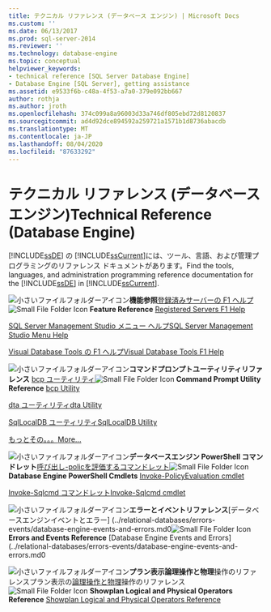 ```yaml
---
title: テクニカル リファレンス (データベース エンジン) | Microsoft Docs
ms.custom: ''
ms.date: 06/13/2017
ms.prod: sql-server-2014
ms.reviewer: ''
ms.technology: database-engine
ms.topic: conceptual
helpviewer_keywords:
- technical reference [SQL Server Database Engine]
- Database Engine [SQL Server], getting assistance
ms.assetid: e9533f6b-c48a-4f53-a7a0-379e092bb667
author: rothja
ms.author: jroth
ms.openlocfilehash: 374c099a8a96003d33a746df805ebd72d8120837
ms.sourcegitcommit: ad4d92dce894592a259721a1571b1d8736abacdb
ms.translationtype: MT
ms.contentlocale: ja-JP
ms.lasthandoff: 08/04/2020
ms.locfileid: "87633292"
---
```

# <a name="technical-reference-database-engine"></a><span data-ttu-id="a0a9f-102">テクニカル リファレンス (データベース エンジン)</span><span class="sxs-lookup"><span data-stu-id="a0a9f-102">Technical Reference (Database Engine)</span></span>
  <span data-ttu-id="a0a9f-103">[!INCLUDE[ssDE](../includes/ssde-md.md)] の [!INCLUDE[ssCurrent](../includes/sscurrent-md.md)]には、ツール、言語、および管理プログラミングのリファレンス ドキュメントがあります。</span><span class="sxs-lookup"><span data-stu-id="a0a9f-103">Find the tools, languages, and administration programming reference documentation for the [!INCLUDE[ssDE](../includes/ssde-md.md)] in [!INCLUDE[ssCurrent](../includes/sscurrent-md.md)].</span></span>

 <span data-ttu-id="a0a9f-104">![小さいファイルフォルダーアイコン](../../2014/integration-services/media/filefolder-small.gif "小さいファイル フォルダー アイコン")**機能参照**[登録済みサーバーの F1 ヘルプ](../ssms/register-servers/registered-servers-f1-help.md)</span><span class="sxs-lookup"><span data-stu-id="a0a9f-104">![Small File Folder Icon](../../2014/integration-services/media/filefolder-small.gif "Small File Folder Icon") **Feature Reference** [Registered Servers F1 Help](../ssms/register-servers/registered-servers-f1-help.md)</span></span>

 [<span data-ttu-id="a0a9f-105">SQL Server Management Studio メニュー ヘルプ</span><span class="sxs-lookup"><span data-stu-id="a0a9f-105">SQL Server Management Studio Menu Help</span></span>](../ssms/menu-help/sql-server-management-studio-menu-help.md)

 [<span data-ttu-id="a0a9f-106">Visual Database Tools の F1 ヘルプ</span><span class="sxs-lookup"><span data-stu-id="a0a9f-106">Visual Database Tools F1 Help</span></span>](../ssms/visual-db-tools/visual-database-tools-f1-help.md)

 <span data-ttu-id="a0a9f-107">![小さいファイルフォルダーアイコン](../../2014/integration-services/media/filefolder-small.gif "小さいファイル フォルダー アイコン")**コマンドプロンプトユーティリティリファレンス** [bcp ユーティリティ](../tools/bcp-utility.md)</span><span class="sxs-lookup"><span data-stu-id="a0a9f-107">![Small File Folder Icon](../../2014/integration-services/media/filefolder-small.gif "Small File Folder Icon") **Command Prompt Utility Reference** [bcp Utility](../tools/bcp-utility.md)</span></span>

 [<span data-ttu-id="a0a9f-108">dta ユーティリティ</span><span class="sxs-lookup"><span data-stu-id="a0a9f-108">dta Utility</span></span>](../tools/dta/dta-utility.md)

 [<span data-ttu-id="a0a9f-109">SqlLocalDB ユーティリティ</span><span class="sxs-lookup"><span data-stu-id="a0a9f-109">SqlLocalDB Utility</span></span>](../tools/sqllocaldb-utility.md)

 [<span data-ttu-id="a0a9f-110">もっとその。。。</span><span class="sxs-lookup"><span data-stu-id="a0a9f-110">More...</span></span>](../tools/command-prompt-utility-reference-database-engine.md)

 <span data-ttu-id="a0a9f-111">![小さいファイルフォルダーアイコン](../../2014/integration-services/media/filefolder-small.gif "小さいファイル フォルダー アイコン")**データベースエンジン PowerShell コマンドレット**[呼び出し-policを評価するコマンドレット](../../2014/database-engine/invoke-policyevaluation-cmdlet.md)</span><span class="sxs-lookup"><span data-stu-id="a0a9f-111">![Small File Folder Icon](../../2014/integration-services/media/filefolder-small.gif "Small File Folder Icon") **Database Engine PowerShell Cmdlets** [Invoke-PolicyEvaluation cmdlet](../../2014/database-engine/invoke-policyevaluation-cmdlet.md)</span></span>

 [<span data-ttu-id="a0a9f-112">Invoke-Sqlcmd コマンドレット</span><span class="sxs-lookup"><span data-stu-id="a0a9f-112">Invoke-Sqlcmd cmdlet</span></span>](../../2014/database-engine/invoke-sqlcmd-cmdlet.md)

 <span data-ttu-id="a0a9f-113">![小さいファイルフォルダーアイコン](../../2014/integration-services/media/filefolder-small.gif "小さいファイル フォルダー アイコン")**エラーとイベントリファレンス**[データベースエンジンイベントとエラー] (../relational-databases/errors-events/database-engine-events-and-errors.md0</span><span class="sxs-lookup"><span data-stu-id="a0a9f-113">![Small File Folder Icon](../../2014/integration-services/media/filefolder-small.gif "Small File Folder Icon") **Errors and Events Reference** [Database Engine Events and Errors](../relational-databases/errors-events/database-engine-events-and-errors.md0</span></span>

 <span data-ttu-id="a0a9f-114">![小さいファイルフォルダーアイコン](../../2014/integration-services/media/filefolder-small.gif "小さいファイル フォルダー アイコン")**プラン表示論理操作と物理**操作のリファレンスプラン表示の[論理操作と物理](../relational-databases/showplan-logical-and-physical-operators-reference.md)操作のリファレンス</span><span class="sxs-lookup"><span data-stu-id="a0a9f-114">![Small File Folder Icon](../../2014/integration-services/media/filefolder-small.gif "Small File Folder Icon") **Showplan Logical and Physical Operators Reference** [Showplan Logical and Physical Operators Reference](../relational-databases/showplan-logical-and-physical-operators-reference.md)</span></span>


